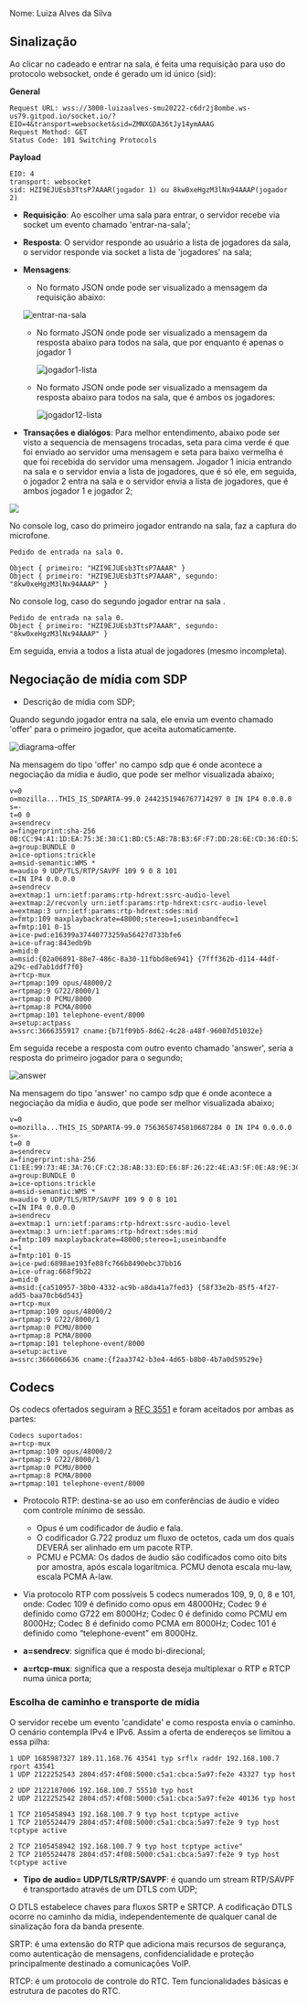 Nome: Luiza Alves da Silva

## Sinalização

Ao clicar no cadeado e entrar na sala, é feita uma requisição para uso do protocolo websocket, onde é gerado um id único (sid):

**General**

```
Request URL: wss://3000-luizaalves-smu20222-c6dr2j8ombe.ws-us79.gitpod.io/socket.io/?EIO=4&transport=websocket&sid=ZMNXGDA36tJy14ymAAAG
Request Method: GET
Status Code: 101 Switching Protocols

```

**Payload**

```
EIO: 4
transport: websocket
sid: HZI9EJUEsb3TtsP7AAAR(jogador 1) ou 8kw0xeHgzM3lNx94AAAP(jogador 2)
```

* **Requisição**: Ao escolher uma sala para entrar,  o servidor recebe via socket um evento chamado 'entrar-na-sala';

* **Resposta**: O servidor responde ao usuário a lista de jogadores da sala, o servidor responde via socket a lista de 'jogadores' na sala;

* **Mensagens**: 

  * No formato JSON onde pode ser visualizado a mensagem da requisição abaixo:

  ![entrar-na-sala](./imagens/entrar-na-sala.png)

  * No formato JSON onde pode ser visualizado a mensagem da resposta abaixo para todos na sala, que por enquanto é apenas o jogador 1

    ![jogador1-lista](./imagens/jogador1-lista.png)

  * No formato JSON onde pode ser visualizado a mensagem da resposta abaixo para todos na sala, que é ambos os jogadores:

    ![jogador12-lista](./imagens/jogador12-lista.png)

* **Transações e dialógos**: Para melhor entendimento, abaixo pode ser visto a sequencia de mensagens trocadas, seta para cima verde é que foi enviado ao servidor uma mensagem e seta para baixo vermelha é que foi recebida do servidor uma mensagem. Jogador 1 inicia entrando na sala e o servidor envia a lista de jogadores, que é só ele, em seguida, o jogador 2 entra na sala e o servidor envia a lista de jogadores, que é ambos jogador 1 e jogador 2;

![](./imagens/transacoes-dialogos.png)

No console log, caso do primeiro jogador entrando na sala, faz a captura do microfone.

```
Pedido de entrada na sala 0.

Object { primeiro: "HZI9EJUEsb3TtsP7AAAR" }
Object { primeiro: "HZI9EJUEsb3TtsP7AAAR", segundo: "8kw0xeHgzM3lNx94AAAP" }
```

No console log, caso do segundo jogador entrar na sala .

```
Pedido de entrada na sala 0.
Object { primeiro: "HZI9EJUEsb3TtsP7AAAR", segundo: "8kw0xeHgzM3lNx94AAAP" }
```

Em seguida, envia a todos a lista atual de jogadores (mesmo incompleta). 

## Negociação de mídia com SDP

- Descrição de mídia com SDP;

Quando segundo jogador entra na sala, ele envia um evento chamado 'offer' para o primeiro jogador, que aceita automaticamente. 

![diagrama-offer](./imagens/offer-2.png)

Na mensagem do tipo 'offer' no campo sdp  que é onde acontece a negociação da mídia e áudio, que pode ser melhor visualizada abaixo;

```
v=0
o=mozilla...THIS_IS_SDPARTA-99.0 2442351946767714297 0 IN IP4 0.0.0.0
s=-
t=0 0
a=sendrecv
a=fingerprint:sha-256 0B:CC:94:A1:1D:EA:75:3E:30:C1:BD:C5:AB:7B:B3:6F:F7:DD:28:6E:CD:36:ED:52:E5:81:9B:97:3E:60:A6:DA
a=group:BUNDLE 0
a=ice-options:trickle
a=msid-semantic:WMS *
m=audio 9 UDP/TLS/RTP/SAVPF 109 9 0 8 101
c=IN IP4 0.0.0.0
a=sendrecv
a=extmap:1 urn:ietf:params:rtp-hdrext:ssrc-audio-level
a=extmap:2/recvonly urn:ietf:params:rtp-hdrext:csrc-audio-level
a=extmap:3 urn:ietf:params:rtp-hdrext:sdes:mid
a=fmtp:109 maxplaybackrate=48000;stereo=1;useinbandfec=1
a=fmtp:101 0-15
a=ice-pwd:e16399a37440773259a56427d733bfe6
a=ice-ufrag:843edb9b
a=mid:0
a=msid:{02a06891-88e7-486c-8a30-11fbbd8e6941} {7fff362b-d114-44df-a29c-ed7ab1ddf7f0}
a=rtcp-mux
a=rtpmap:109 opus/48000/2
a=rtpmap:9 G722/8000/1
a=rtpmap:0 PCMU/8000
a=rtpmap:8 PCMA/8000
a=rtpmap:101 telephone-event/8000
a=setup:actpass
a=ssrc:3666355917 cname:{b71f09b5-8d62-4c28-a48f-96007d51032e}
```

Em seguida recebe a resposta com outro evento chamado 'answer', seria a resposta do primeiro jogador para o segundo;

![answer](./imagens/answer-1.png)

Na mensagem do tipo 'answer' no campo sdp  que é onde acontece a negociação da mídia e áudio, que pode ser melhor visualizada abaixo;

```
v=0
o=mozilla...THIS_IS_SDPARTA-99.0 7563658745810687284 0 IN IP4 0.0.0.0
s=-
t=0 0
a=sendrecv
a=fingerprint:sha-256 C1:EE:99:73:4E:3A:76:CF:C2:38:AB:33:ED:E6:8F:26:22:4E:A3:5F:0E:A8:9E:3C:CE:3C:F1:B9:66:D7:BC:8C
a=group:BUNDLE 0
a=ice-options:trickle
a=msid-semantic:WMS *
m=audio 9 UDP/TLS/RTP/SAVPF 109 9 0 8 101
c=IN IP4 0.0.0.0
a=sendrecv
a=extmap:1 urn:ietf:params:rtp-hdrext:ssrc-audio-level
a=extmap:3 urn:ietf:params:rtp-hdrext:sdes:mid
a=fmtp:109 maxplaybackrate=48000;stereo=1;useinbandfe
c=1
a=fmtp:101 0-15
a=ice-pwd:6898ae193fe88fc766b8490ebc37bb16
a=ice-ufrag:668f9b22
a=mid:0
a=msid:{ca510957-38b0-4332-ac9b-a8da41a7fed3} {58f33e2b-85f5-4f27-add5-baa70cb6d543}
a=rtcp-mux
a=rtpmap:109 opus/48000/2
a=rtpmap:9 G722/8000/1
a=rtpmap:0 PCMU/8000
a=rtpmap:8 PCMA/8000
a=rtpmap:101 telephone-event/8000
a=setup:active
a=ssrc:3666066636 cname:{f2aa3742-b3e4-4d65-b8b0-4b7a0d59529e}
```



## Codecs

Os codecs ofertados seguiram a [RFC 3551](https://tools.ietf.org/html/rfc3551) e foram aceitados por ambas as partes:

```
Codecs suportados:
a=rtcp-mux
a=rtpmap:109 opus/48000/2
a=rtpmap:9 G722/8000/1
a=rtpmap:0 PCMU/8000
a=rtpmap:8 PCMA/8000
a=rtpmap:101 telephone-event/8000
```

* Protocolo RTP: destina-se ao uso em conferências de áudio e vídeo com controle mínimo de sessão. 
  * Opus é um codificador de áudio e fala.
  * O codificador G.722 produz um fluxo de octetos, cada um dos quais DEVERÁ ser alinhado em um pacote RTP. 
  * PCMU e PCMA: Os dados de áudio são codificados como oito bits por amostra, após escala logarítmica. PCMU denota escala mu-law, escala PCMA A-law. 
* Via protocolo RTP com possíveis 5 codecs numerados 109, 9, 0, 8 e 101, onde:
  Codec 109 é definido como opus em 48000Hz;
  Codec 9 é definido como G722 em 8000Hz;
  Codec 0 é definido como PCMU em 8000Hz;
  Codec 8 é definido como PCMA em 8000Hz;
  Codec 101 é definido como “telephone-event” em 8000Hz.

* **a=sendrecv**: significa que é modo bi-direcional;
* **a=rtcp-mux**: significa que a resposta deseja multiplexar o RTP e RTCP numa única porta;

### Escolha de caminho e transporte de mídia

O servidor recebe um evento 'candidate' e como resposta envia o caminho. O cenário contempla IPv4 e IPv6. Assim a oferta de endereços se limitou a essa pilha:

```
1 UDP 1685987327 189.11.168.76 43541 typ srflx raddr 192.168.100.7 rport 43541
1 UDP 2122252543 2804:d57:4f08:5000:c5a1:cbca:5a97:fe2e 43327 typ host

2 UDP 2122187006 192.168.100.7 55510 typ host
2 UDP 2122252542 2804:d57:4f08:5000:c5a1:cbca:5a97:fe2e 40136 typ host

1 TCP 2105458943 192.168.100.7 9 typ host tcptype active
1 TCP 2105524479 2804:d57:4f08:5000:c5a1:cbca:5a97:fe2e 9 typ host tcptype active

2 TCP 2105458942 192.168.100.7 9 typ host tcptype active"
2 TCP 2105524478 2804:d57:4f08:5000:c5a1:cbca:5a97:fe2e 9 typ host tcptype active
```

* **Tipo de audio= UDP/TLS/RTP/SAVPF**: é quando um stream RTP/SAVPF é transportado através de um DTLS com UDP;

O DTLS estabelece chaves para fluxos SRTP e SRTCP. A codificação DTLS ocorre no caminho da mídia, independentemente de qualquer canal de sinalização fora da banda presente. 

SRTP: é uma extensão do RTP que adiciona mais recursos de segurança, como autenticação de mensagens, confidencialidade e proteção principalmente destinado a comunicações VoIP.

RTCP: é um protocolo de controle do RTC. Tem funcionalidades básicas e estrutura de pacotes do RTC.
